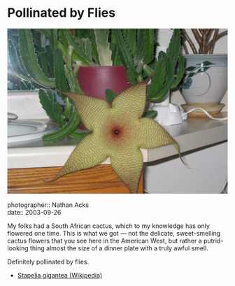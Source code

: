 # Pollinated by Flies

![A large yellow-green flower with a thin, horizontal red pattern on its petals](assets/2003-09-26-pollinated-by-flies.webp)

photographer:: Nathan Acks  
date:: 2003-09-26

My folks had a South African cactus, which to my knowledge has only flowered one time. This is what we got — not the delicate, sweet-smelling cactus flowers that you see here in the American West, but rather a putrid-looking thing almost the size of a dinner plate with a truly awful smell.

Definitely pollinated by flies.

* [Stapelia gigantea (Wikipedia)](https://en.m.wikipedia.org/wiki/Stapelia_gigantea)
